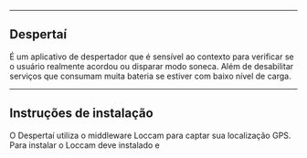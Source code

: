 
-----------------------------------------
Despertaí
-----------------------------------------

É um aplicativo de despertador que é sensível ao contexto para verificar se o usuário realmente acordou ou disparar modo soneca. Além de desabilitar serviços que consumam muita bateria se estiver com baixo nível de carga.

-----------------------------------------
Instruções de instalação
-----------------------------------------

O Despertaí utiliza o middleware Loccam para captar sua localização GPS. Para instalar o Loccam deve instalado e 


